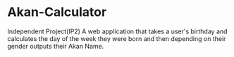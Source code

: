 # Akan-Calculator
Independent Project(IP2) A web application that takes a user's birthday and calculates the day of the week they were born and then depending on their gender outputs their Akan Name. 
